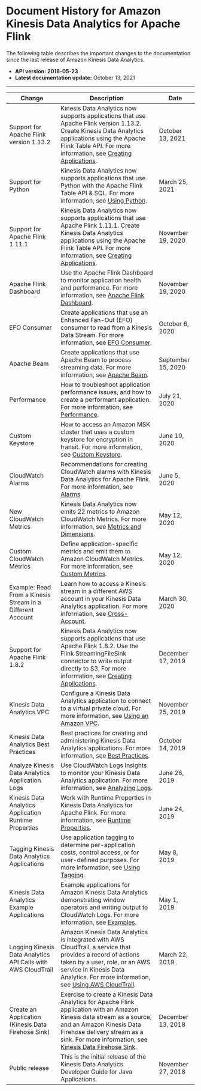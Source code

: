 # Document History for Amazon Kinesis Data Analytics for Apache Flink<a name="doc-history"></a>

The following table describes the important changes to the documentation since the last release of Amazon Kinesis Data Analytics\.
+ **API version: 2018\-05\-23** 
+ **Latest documentation update:** October 13, 2021


****  

| Change | Description | Date | 
| --- | --- | --- | 
| Support for Apache Flink version 1\.13\.2 | Kinesis Data Analytics now supports applications that use Apache Flink version 1\.13\.2\. Create Kinesis Data Analytics applications using the Apache Flink Table API\. For more information, see [Creating Applications](how-creating-apps.md)\.  | October 13, 2021 | 
| Support for Python | Kinesis Data Analytics now supports applications that use Python with the Apache Flink Table API & SQL\. For more information, see [Using Python](how-python.md)\.  | March 25, 2021 | 
| Support for Apache Flink 1\.11\.1 | Kinesis Data Analytics now supports applications that use Apache Flink 1\.11\.1\. Create Kinesis Data Analytics applications using the Apache Flink Table API\. For more information, see [Creating Applications](how-creating-apps.md)\.  | November 19, 2020 | 
| Apache Flink Dashboard | Use the Apache Flink Dashboard to monitor application health and performance\. For more information, see [Apache Flink Dashboard](how-dashboard.md)\.  | November 19, 2020 | 
| EFO Consumer | Create applications that use an Enhanced Fan\-Out \(EFO\) consumer to read from a Kinesis Data Stream\. For more information, see [EFO Consumer](examples-efo.md)\.  | October 6, 2020 | 
| Apache Beam | Create applications that use Apache Beam to process streaming data\. For more information, see [Apache Beam](examples-beam.md)\.  | September 15, 2020 | 
| Performance | How to troubleshoot application performance issues, and how to create a performant application\. For more information, see [Performance](performance.md)\.  | July 21, 2020 | 
| Custom Keystore | How to access an Amazon MSK cluster that uses a custom keystore for encryption in transit\. For more information, see [Custom Keystore](example-keystore.md)\.  | June 10, 2020 | 
| CloudWatch Alarms | Recommendations for creating CloudWatch alarms with Kinesis Data Analytics for Apache Flink\. For more information, see [Alarms](monitoring-metrics-alarms.md)\.  | June 5, 2020 | 
| New CloudWatch Metrics | Kinesis Data Analytics now emits 22 metrics to Amazon CloudWatch Metrics\. For more information, see [Metrics and Dimensions](metrics-dimensions.md)\.  | May 12, 2020 | 
| Custom CloudWatch Metrics | Define application\-specific metrics and emit them to Amazon CloudWatch Metrics\. For more information, see [Custom Metrics](monitoring-metrics-custom.md)\.  | May 12, 2020 | 
| Example: Read From a Kinesis Stream in a Different Account | Learn how to access a Kinesis stream in a different AWS account in your Kinesis Data Analytics application\. For more information, see [Cross\-Account](examples-cross.md)\.  | March 30, 2020 | 
| Support for Apache Flink 1\.8\.2 | Kinesis Data Analytics now supports applications that use Apache Flink 1\.8\.2\. Use the Flink StreamingFileSink connector to write output directly to S3\. For more information, see [Creating Applications](how-creating-apps.md)\.  | December 17, 2019 | 
| Kinesis Data Analytics VPC | Configure a Kinesis Data Analytics application to connect to a virtual private cloud\. For more information, see [Using an Amazon VPC](vpc.md)\.  | November 25, 2019 | 
| Kinesis Data Analytics Best Practices | Best practices for creating and administering Kinesis Data Analytics applications\. For more information, see [Best Practices](best-practices.md)\.  | October 14, 2019 | 
| Analyze Kinesis Data Analytics Application Logs | Use CloudWatch Logs Insights to monitor your Kinesis Data Analytics application\. For more information, see [Analyzing Logs](cloudwatch-logs-reading.md)\.  | June 26, 2019 | 
| Kinesis Data Analytics Application Runtime Properties | Work with Runtime Properties in Kinesis Data Analytics for Apache Flink\. For more information, see [Runtime Properties](how-properties.md)\.  | June 24, 2019 | 
| Tagging Kinesis Data Analytics Applications | Use application tagging to determine per\-application costs, control access, or for user\-defined purposes\. For more information, see [Using Tagging](how-tagging.md)\.  | May 8, 2019 | 
| Kinesis Data Analytics Example Applications | Example applications for Amazon Kinesis Data Analytics demonstrating window operators and writing output to CloudWatch Logs\. For more information, see [Examples](examples.md)\.  | May 1, 2019 | 
| Logging Kinesis Data Analytics API Calls with AWS CloudTrail | Amazon Kinesis Data Analytics is integrated with AWS CloudTrail, a service that provides a record of actions taken by a user, role, or an AWS service in Kinesis Data Analytics\. For more information, see [Using AWS CloudTrail](logging-using-cloudtrail.md)\.  | March 22, 2019 | 
| Create an Application \(Kinesis Data Firehose Sink\) | Exercise to create a Kinesis Data Analytics for Apache Flink application with an Amazon Kinesis data stream as a source, and an Amazon Kinesis Data Firehose delivery stream as a sink\. For more information, see [Kinesis Data Firehose Sink](get-started-exercise-fh.md)\.  | December 13, 2018 | 
| Public release | This is the initial release of the Kinesis Data Analytics Developer Guide for Java Applications\. | November 27, 2018 | 